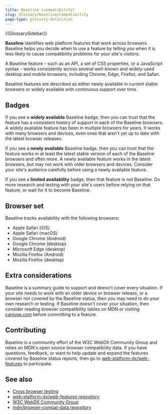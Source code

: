 ```yaml
---
title: Baseline (compatibility)
slug: Glossary/Baseline/Compatibility
page-type: glossary-definition
---
```


{{GlossarySidebar}}

**Baseline** identifies web platform features that work across browsers.
Baseline helps you decide when to use a feature by telling you when it is less likely to cause compatibility problems for your site's visitors.

A Baseline feature - such as an API, a set of CSS properties, or a JavaScript syntax - works consistently across several well-known and widely-used desktop and mobile browsers, including Chrome, Edge, Firefox, and Safari.

Baseline features are described as either newly available in current stable browsers or widely available with continuous support over time.

## Badges

<!-- TODO: Show Baseline iconography, once it has been merged. -->

If you see a **widely available** Baseline badge, then you can trust that the feature has a consistent history of support in each of the Baseline browsers.
A widely available feature has been in multiple browsers for years.
It works with many browsers and devices, even ones that aren't yet up to date with the latest browser releases.

If you see a **newly available** Baseline badge, then you can trust that the feature works in at least the latest stable version of each of the Baseline browsers and often more.
A newly available feature works in the latest browsers, but may not work with older browsers and devices.
Consider your site's audience carefully before using a newly available feature.

If you see a **limited availability** badge, then that feature is *not* Baseline.
Do more research and testing with your site's users before relying on that feature, or wait for it to become Baseline.

## Browser set

Baseline tracks availability with the following browsers:

* Apple Safari (iOS)
* Apple Safari (macOS)
* Google Chrome (Android)
* Google Chrome (desktop)
* Microsoft Edge (desktop)
* Mozilla Firefox (Android)
* Mozilla Firefox (desktop)

## Extra considerations

Baseline is a summary guide to support and doesn't cover every situation.
If your site needs to work with an older device or browser release, or a browser not covered by the Baseline status, then you may need to do your own research or testing.
If Baseline doesn't cover your situation, then consider reading browser compatibility tables on MDN or visiting [caniuse.com](https://caniuse.com/) before committing to a feature.

## Contributing

Baseline is a community effort of the W3C WebDX Community Group and relies on MDN's open source browser compatibility data.
If you have questions, feedback, or want to help update and expand the features covered by Baseline status reports, then go to [web-platform-dx/web-features](https://github.com/web-platform-dx/web-features) to participate.

## See also

- [Cross browser testing](/en-US/docs/Learn/Tools_and_testing/Cross_browser_testing)
- [web-platform-dx/web-features repository](https://github.com/web-platform-dx/web-features)
- [W3C WebDX Community Group](https://www.w3.org/community/webdx/)
- [mdn/browser-compat-data repository](https://github.com/mdn/browser-compat-data)
